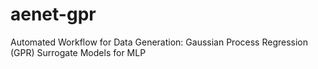 # aenet-gpr
Automated Workflow for Data Generation: Gaussian Process Regression (GPR) Surrogate Models for MLP
